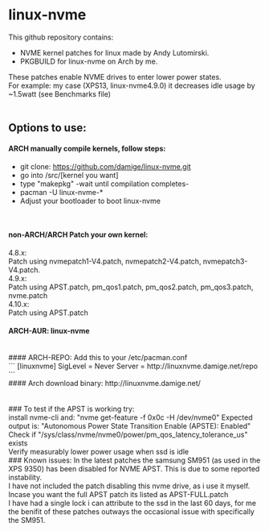 # linux-nvme

This github repository contains: <br /> 
* NVME kernel patches for linux made by Andy Lutomirski. <br /> 
* PKGBUILD for linux-nvme on Arch by me. <br /> 

These patches enable NVME drives to enter lower power states.<br />
For example: my case (XPS13, linux-nvme4.9.0) it decreases idle usage by ~1.5watt (see Benchmarks file)<br />
<br />
## Options to use:
#### ARCH manually compile kernels, follow steps:

* git clone: https://github.com/damige/linux-nvme.git
* go into /src/[kernel you want]
* type "makepkg" -wait until compilation completes-
* pacman -U linux-nvme-*
* Adjust your bootloader to boot linux-nvme
<br />

#### non-ARCH/ARCH Patch your own kernel:
4.8.x:<br />
Patch using nvmepatch1-V4.patch, nvmepatch2-V4.patch, nvmepatch3-V4.patch.
<br />
4.9.x:<br />
Patch using APST.patch, pm_qos1.patch, pm_qos2.patch, pm_qos3.patch, nvme.patch
<br />
4.10.x:<br />
Patch using APST.patch
<br />
#### ARCH-AUR: linux-nvme
<br />
#### ARCH-REPO: Add this to your /etc/pacman.conf <br />
```
[linuxnvme]
SigLevel = Never
Server = http://linuxnvme.damige.net/repo
```
<br />
#### Arch download binary:
http://linuxnvme.damige.net/
<br />
<br />
<br />
### To test if the APST is working try:
<br />
install nvme-cli and: "nvme get-feature -f 0x0c -H /dev/nvme0"
Expected output is: "Autonomous Power State Transition Enable (APSTE): Enabled"
<br />
Check if "/sys/class/nvme/nvme0/power/pm_qos_latency_tolerance_us" exists 
<br />
Verify measurably lower power usage when ssd is idle
<br />
### Known issues:
In the latest patches the samsung SM951 (as used in the XPS 9350) has been disabled for NVME APST.
This is due to some reported instability.<br />
I have not included the patch disabling this nvme drive, as i use it myself. Incase you want the full APST patch its listed as APST-FULL.patch<br />
I have had a single lock i can attribute to the ssd in the last 60 days, for me the benifit of these patches outways the occasional issue with specifically the SM951.
